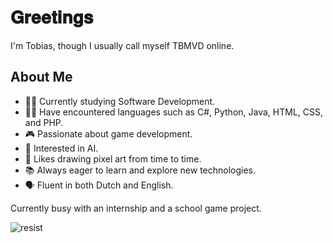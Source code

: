 # 𝐆𝐫𝐞𝐞𝐭𝐢𝐧𝐠𝐬 

I'm Tobias, though I usually call myself TBMVD online. 


## About Me
- 👨‍🎓 Currently studying Software Development.
- 👨‍💻 Have encountered languages such as C#, Python, Java, HTML, CSS, and PHP.
- 🎮 Passionate about game development.
- 🤖 Interested in AI.
- 🎨 Likes drawing pixel art from time to time.
- 📚 Always eager to learn and explore new technologies.
- 🗣 Fluent in both Dutch and English.



Currently busy with an internship and a school game project.

![resist](https://github.com/user-attachments/assets/97c23b1b-459c-4b2a-9632-d449efcf231d)
